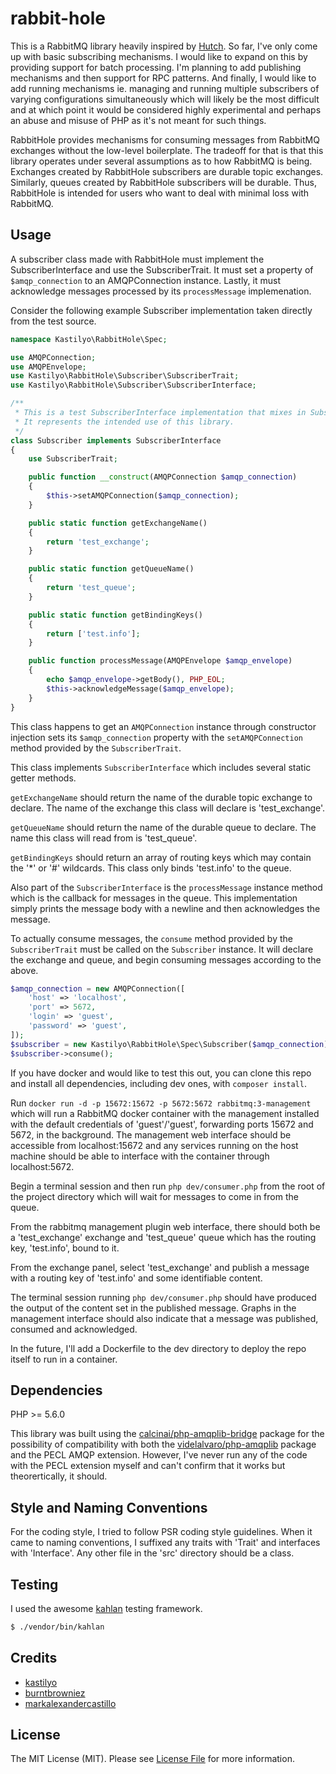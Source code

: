 # rabbit-hole

This is a RabbitMQ library heavily inspired by [Hutch](https://github.com/gocardless/hutch). So far, I've only come up with basic subscribing mechanisms. I would like to expand on this by providing support for batch processing. I'm planning to add publishing mechanisms and then support for RPC patterns. And finally, I would like to add running mechanisms ie. managing and running multiple subscribers of varying configurations simultaneously which will likely be the most difficult and at which point it would be considered highly experimental and perhaps an abuse and misuse of PHP as it's not meant for such things.

RabbitHole provides mechanisms for consuming messages from RabbitMQ exchanges without the low-level boilerplate. The tradeoff for that is that this library operates under several assumptions as to how RabbitMQ is being. Exchanges created by RabbitHole subscribers are durable topic exchanges. Similarly, queues created by RabbitHole subscribers will be durable. Thus, RabbitHole is intended for users who want to deal with minimal loss with RabbitMQ.

## Usage

A subscriber class made with RabbitHole must implement the SubscriberInterface and use the SubscriberTrait. It must set a property of `$amqp_connection` to an AMQPConnection instance. Lastly, it must acknowledge messages processed by its `processMessage` implemenation.

Consider the following example Subscriber implementation taken directly from the test source.

``` php
namespace Kastilyo\RabbitHole\Spec;

use AMQPConnection;
use AMQPEnvelope;
use Kastilyo\RabbitHole\Subscriber\SubscriberTrait;
use Kastilyo\RabbitHole\Subscriber\SubscriberInterface;

/**
 * This is a test SubscriberInterface implementation that mixes in SubscriberTrait.
 * It represents the intended use of this library.
 */
class Subscriber implements SubscriberInterface
{
    use SubscriberTrait;

    public function __construct(AMQPConnection $amqp_connection)
    {
        $this->setAMQPConnection($amqp_connection);
    }

    public static function getExchangeName()
    {
        return 'test_exchange';
    }

    public static function getQueueName()
    {
        return 'test_queue';
    }

    public static function getBindingKeys()
    {
        return ['test.info'];
    }

    public function processMessage(AMQPEnvelope $amqp_envelope)
    {
        echo $amqp_envelope->getBody(), PHP_EOL;
        $this->acknowledgeMessage($amqp_envelope);
    }
}
```

This class happens to get an `AMQPConnection` instance through constructor injection sets its `$amqp_connection` property with the `setAMQPConnection` method provided by the `SubscriberTrait`.

This class implements `SubscriberInterface` which includes several static getter methods.

`getExchangeName` should return the name of the durable topic exchange to declare. The name of the exchange this class will declare is 'test_exchange'.

`getQueueName` should return the name of the durable queue to declare. The name this class will read from is 'test_queue'.

`getBindingKeys` should return an array of routing keys which may contain the '*' or '#' wildcards. This class only binds 'test.info' to the queue.

Also part of the `SubscriberInterface` is the `processMessage` instance method which is the callback for messages in the queue. This implementation simply prints the message body with a newline and then acknowledges the message.

To actually consume messages, the `consume` method provided by the `SubscriberTrait` must be called on the `Subscriber` instance. It will declare the exchange and queue, and begin consuming messages according to the above.

```php
$amqp_connection = new AMQPConnection([
    'host' => 'localhost',
    'port' => 5672,
    'login' => 'guest',
    'password' => 'guest',
]);
$subscriber = new Kastilyo\RabbitHole\Spec\Subscriber($amqp_connection);
$subscriber->consume();
```

If you have docker and would like to test this out, you can clone this repo and install all dependencies, including dev ones, with `composer install`.

Run `docker run -d -p 15672:15672 -p 5672:5672 rabbitmq:3-management` which will run a RabbitMQ docker container with the management installed with the default credentials of 'guest'/'guest', forwarding ports 15672 and 5672, in the background. The management web interface should be accessible from localhost:15672 and any services running on the host machine should be able to interface with the container through localhost:5672.

Begin a terminal session and then run `php dev/consumer.php` from the root of the project directory which will wait for messages to come in from the queue.

From the rabbitmq management plugin web interface, there should both be a 'test_exchange' exchange and 'test_queue' queue which has the routing key, 'test.info', bound to it.

From the exchange panel, select 'test_exchange' and publish a message with a routing key of 'test.info' and some identifiable content.

The terminal session running `php dev/consumer.php` should have produced the output of the content set in the published message. Graphs in the management interface should also indicate that a message was published, consumed and acknowledged.

In the future, I'll add a Dockerfile to the dev directory to deploy the repo itself to run in a container.

## Dependencies

PHP >= 5.6.0

This library was built using the [calcinai/php-amqplib-bridge](https://github.com/calcinai/php-amqplib-bridge) package for the possibility of compatibility with both the [videlalvaro/php-amqplib](https://github.com/videlalvaro/php-amqplib) package and the PECL AMQP extension. However, I've never run any of the code with the PECL extension myself and can't confirm that it works but theorertically, it should.

## Style and Naming Conventions

For the coding style, I tried to follow PSR coding style guidelines. When it came to naming conventions, I suffixed any traits with 'Trait' and interfaces with 'Interface'. Any other file in the 'src' directory should be a class.

## Testing
I used the awesome [kahlan](https://github.com/crysalead/kahlan) testing framework.

``` bash
$ ./vendor/bin/kahlan
```

## Credits

- [kastilyo](https://github.com/kastilyo)
- [burntbrowniez](https://github.com/burntbrowniez)
- [markalexandercastillo](https://github.com/markalexandercastillo)

## License

The MIT License (MIT). Please see [License File](LICENSE.md) for more information.
